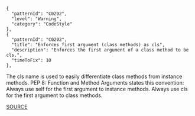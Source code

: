     {
      "patternId": "C0202",
      "level": "Warning",
      "category": "CodeStyle"
    },
    {
      "patternId": "C0202",
      "title": "Enforces first argument (class methods) as cls",
      "description": "Enforces the first argument of a class method to be cls.",
      "timeToFix": 10
    },

The cls name is used to easily differentiate class methods from instance methods.
PEP 8: Function and Method Arguments states this convention: Always use self for the first argument to instance methods. Always use cls for the first argument to class methods. 

[SOURCE](http://pylint-messages.wikidot.com/messages:C0202)
